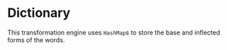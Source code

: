 # Dictionary

This transformation engine uses `HashMap`s to store the base and inflected forms of the words.
